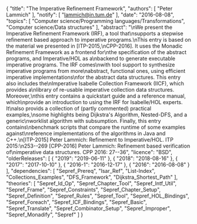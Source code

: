 {
    "title": "The Imperative Refinement Framework",
    "authors": [
        "Peter Lammich"
    ],
    "notify": [
        "lammich@in.tum.de"
    ],
    "date": "2016-08-08",
    "topics": [
        "Computer science/Programming languages/Transformations",
        "Computer science/Data structures"
    ],
    "abstract": "\nWe present the Imperative Refinement Framework (IRF), a tool that\nsupports a stepwise refinement based approach to imperative programs.\nThis entry is based on the material we presented in [ITP-2015,\nCPP-2016].  It uses the Monadic Refinement Framework as a frontend for\nthe specification of the abstract programs, and Imperative/HOL as a\nbackend to generate executable imperative programs.  The IRF comes\nwith tool support to synthesize imperative programs from more\nabstract, functional ones, using efficient imperative implementations\nfor the abstract data structures.  This entry also includes the\nImperative Isabelle Collection Framework (IICF), which provides a\nlibrary of re-usable imperative collection data structures.  Moreover,\nthis entry contains a quickstart guide and a reference manual, which\nprovide an introduction to using the IRF for Isabelle/HOL experts. It\nalso provids a collection of (partly commented) practical examples,\nsome highlights being Dijkstra's Algorithm, Nested-DFS, and a generic\nworklist algorithm with subsumption.  Finally, this entry contains\nbenchmark scripts that compare the runtime of some examples against\nreference implementations of the algorithms in Java and C++.\n[ITP-2015] Peter Lammich: Refinement to Imperative/HOL. ITP 2015:\n253--269  [CPP-2016] Peter Lammich: Refinement based verification of\nimperative data structures. CPP 2016: 27--36",
    "licence": "BSD",
    "olderReleases": [
        {
            "2019": "2019-06-11"
        },
        {
            "2018": "2018-08-16"
        },
        {
            "2017": "2017-10-10"
        },
        {
            "2016-1": "2016-12-17"
        },
        {
            "2016": "2016-08-08"
        }
    ],
    "dependencies": [
        "Sepref_Prereq",
        "Isar_Ref",
        "List-Index",
        "Collections_Examples",
        "DFS_Framework",
        "Dijkstra_Shortest_Path"
    ],
    "theories": [
        "Sepref_Id_Op",
        "Sepref_Chapter_Tool",
        "Sepref_Intf_Util",
        "Sepref_Frame",
        "Sepref_Constraints",
        "Sepref_Chapter_Setup",
        "Sepref_Definition",
        "Sepref_Rules",
        "Sepref_Tool",
        "Sepref_HOL_Bindings",
        "Sepref_Foreach",
        "Sepref_ICF_Bindings",
        "Sepref_Basic",
        "Sepref_Translate",
        "Sepref_Combinator_Setup",
        "Sepref_Improper",
        "Sepref_Monadify",
        "Sepref"
    ]
}